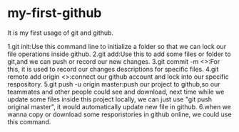 # my-first-github
It is my first usage of git and github.

1.git init:Use this command line to initialize a folder so that we can lock our file operations inside github.
2.git add:Use this to add some files or folder to git,and we can push or record our new changes.
3.git commit -m <>:For this, it is used to record our changes descriptions for specific files.
4.git remote add origin <>:connect our github account and lock into our specific respository.
5.git push -u origin master:push our project to github,so our teammates and other people could see and download,
                            next time while we update some files inside this project locally, we can just use "git push original
                            master", it would automatically update new file in github.
6.when we wanna copy or download some resporistories in github online, we could use this command.
